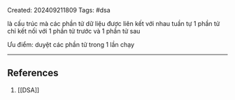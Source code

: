 Created: 202409211809
Tags: #dsa 

là cấu trúc mà các phần tử dữ liệu được liên kết với nhau tuần tự
1 phần tử chỉ kết nối với 1 phần tử trước và 1 phần tử sau

Ưu điểm: duyệt các phần tử trong 1 lần chạy


-----
## References
1. [[DSA]]

